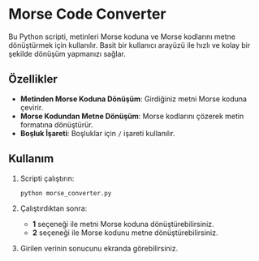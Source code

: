 # Morse Code Converter

Bu Python scripti, metinleri Morse koduna ve Morse kodlarını metne dönüştürmek için kullanılır. Basit bir kullanıcı arayüzü ile hızlı ve kolay bir şekilde dönüşüm yapmanızı sağlar.

## Özellikler

- **Metinden Morse Koduna Dönüşüm**: Girdiğiniz metni Morse koduna çevirir.
- **Morse Kodundan Metne Dönüşüm**: Morse kodlarını çözerek metin formatına dönüştürür.
- **Boşluk İşareti**: Boşluklar için `/` işareti kullanılır.

## Kullanım

1. Scripti çalıştırın:
   ```bash
   python morse_converter.py
   
3. Çalıştırdıktan sonra:

   - **1** seçeneği ile metni Morse koduna dönüştürebilirsiniz.
   - **2** seçeneği ile Morse kodunu metne dönüştürebilirsiniz.

4. Girilen verinin sonucunu ekranda görebilirsiniz.
